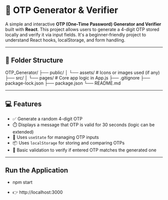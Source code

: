# 🔐 OTP Generator & Verifier

A simple and interactive **OTP (One-Time Password) Generator and Verifier** built with **React**. This project allows users to generate a 4-digit OTP stored locally and verify it via input fields. It's a beginner-friendly project to understand React hooks, localStorage, and form handling.

---

## 📁 Folder Structure

OTP_Generator/
├── public/
│ └── assets/ # Icons or images used (if any)
├── src/
│ └── pages/ # Core app logic in App.js
├── .gitignore
├── package-lock.json
├── package.json
└── README.md


---

## 💻 Features

- ✅ Generate a random 4-digit OTP
- ⏱️ Displays a message that OTP is valid for 30 seconds (logic can be extended)
- 🧠 Uses `useState` for managing OTP inputs
- 📦 Uses `localStorage` for storing and comparing OTPs
- 🔐 Basic validation to verify if entered OTP matches the generated one

---


## Run the Application

- npm start

- 👉 http://localhost:3000
